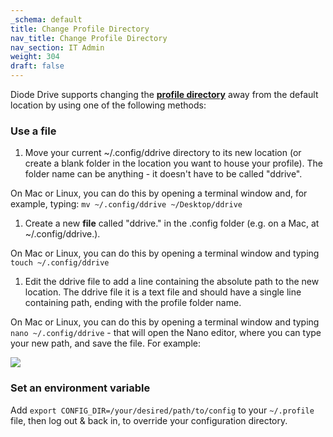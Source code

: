 ```yaml
---
_schema: default
title: Change Profile Directory
nav_title: Change Profile Directory
nav_section: IT Admin
weight: 304
draft: false
---
```

Diode Drive supports changing the <a href="https://support.diode.io/article/e7gtnjcp5o" target="_blank" rel="noopener"><strong>profile directory</strong></a> away from the default location by using one of the following methods:

### **Use a file**

1. Move your current ~/.config/ddrive directory to its new location (or create a blank folder in the location you want to house your profile). The folder name can be anything - it doesn't have to be called "ddrive".

On Mac or Linux, you can do this by opening a terminal window and, for example, typing: `mv ~/.config/ddrive ~/Desktop/ddrive`

1. Create a new **file** called "ddrive." in the .config folder (e.g. on a Mac, at ~/.config/ddrive.).

On Mac or Linux, you can do this by opening a terminal window and typing `touch ~/.config/ddrive`

1. Edit the ddrive file to add a line containing the absolute path to the new location. The ddrive file it is a text file and should have a single line containing path, ending with the profile folder name.

On Mac or Linux, you can do this by opening a terminal window and typing `nano ~/.config/ddrive` - that will open the Nano editor, where you can type your new path, and save the file. For example:

![](/uploads/image-32.png)

### **Set an environment variable**

Add `export CONFIG_DIR=/your/desired/path/to/config` to your `~/.profile` file, then log out & back in, to override your configuration directory.